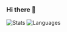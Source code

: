 ### Hi there 👋

<!--
**pschraut/pschraut** is a ✨ _special_ ✨ repository because its `README.md` (this file) appears on your GitHub profile.

Here are some ideas to get you started:

- 🔭 I’m currently working on ...
- 🌱 I’m currently learning ...
- 👯 I’m looking to collaborate on ...
- 🤔 I’m looking for help with ...
- 💬 Ask me about ...
- 📫 How to reach me: ...
- 😄 Pronouns: ...
- ⚡ Fun fact: ...
-->

![Stats](https://github-readme-stats.vercel.app/api?username=pschraut&count_private=true&show_icons=true&hide=contribs)
![Languages](https://github-readme-stats.vercel.app/api/top-langs/?username=pschraut&layout=compact)
